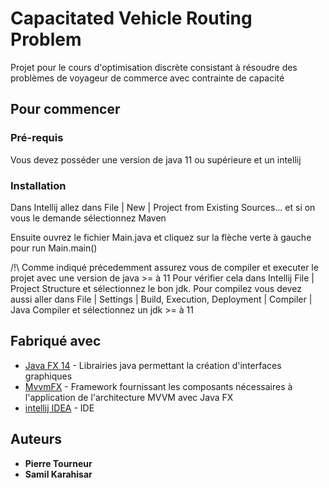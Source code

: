 # Capacitated Vehicle Routing Problem

Projet pour le cours d'optimisation discrète consistant à résoudre des problèmes de voyageur de commerce avec contrainte de capacité

## Pour commencer

### Pré-requis

Vous devez posséder une version de java 11 ou supérieure et un intellij

### Installation

Dans Intellij allez dans File | New | Project from Existing Sources... et si on vous le demande sélectionnez Maven 

Ensuite ouvrez le fichier Main.java et cliquez sur la flèche verte à gauche pour run Main.main()

/!\ Comme indiqué précedemment assurez vous de compiler et executer le projet avec une version de java >= à 11
Pour vérifier cela dans Intellij File | Project Structure et sélectionnez le bon jdk. 
Pour compilez vous devez aussi aller dans File | Settings | Build, Execution, Deployment | Compiler | Java Compiler et sélectionnez un jdk >= à 11

## Fabriqué avec

* [Java FX 14](https://openjfx.io/) - Librairies java permettant la création d'interfaces graphiques
* [MvvmFX](https://sialcasa.github.io/mvvmFX/) - Framework fournissant les composants nécessaires à l'application de l'architecture MVVM avec Java FX
* [intellij IDEA](https://www.jetbrains.com/fr-fr/idea/) - IDE

## Auteurs

* **Pierre Tourneur**
* **Samil Karahisar**